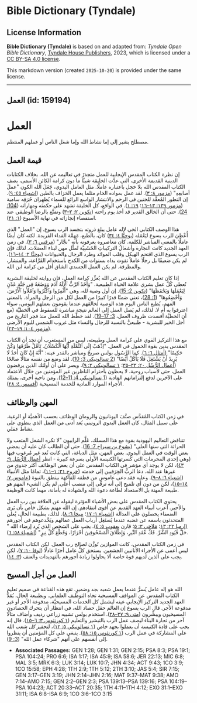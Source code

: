 # Bible Dictionary (Tyndale)

## License Information

**Bible Dictionary (Tyndale)** is based on and adapted from: _Tyndale Open Bible Dictionary_, [Tyndale House Publishers](https://tyndaleopenresources.com/), 2023, which is licensed under a [CC BY-SA 4.0 license](https://creativecommons.org/licenses/by-sa/4.0/legalcode.en).

This markdown version (created `2025-10-20`) is provided under the same license.



--------------------------------

## العمل (id: 159194)

العمل
=====

مصطلح يشير إلى إما نشاط الله وإما شغل الناس أو عملهم المنتظم.

قيمة العمل
----------

إن نظرة الكتاب المقدس الإيجابية للعمل متجذرٌ في تعاليمه عن الله. بخلاف الكتابات الدينية القديمة الأخرى، التي عدَّت الخليقة شيئًا ما دون كرامة الكائن الأسمى، يصف الكتاب المقدس الله بلا خجل باعتباره عاملًا. مثل العامل اليدوي، جَعَلَ الله الكون "عملَ أصابعِهِ" ([مزمور ٨: ٣](https://ref.ly/Ps8:3)). لقد عمل بمواده الخام مثلما يعمل الخزاف بالطين ([إشعياء ٤٥: ٩](https://ref.ly/Isa45:9)). إن التطور المُعقَّد للجنين في الرحم والانتشار الواسع الرائع للسماء يُظهِران حُرَفِه سامية ([مزمور ١٣٩: ١٣–١٦](https://ref.ly/Ps139:13-Ps139:16)؛ [١٩: ١](https://ref.ly/Ps19:1)). في الواقع، كل الخليقة تشهد على حكمته ومهاراته ([104: 24](https://ref.ly/Ps104:24)). حتى أن الخالق القدير قد أخذ يوم راحته ([تكوين ٢: ٢–٣](https://ref.ly/Gen2:2-Gen2:3)) وتمتَّع بالرضا الوظيفي عند استقصاء إنجازاته في نهاية الأسبوع ([١: ٣١](https://ref.ly/Gen1:31)).

هذا الوصف الكتابي الحي لإله عامل يبلغ ذروته بتجسد الرب يسوع. إن "العمل" الذي أُعْطِيَ للرب يسوع ليَعْمَله ([يوحنَّا ٤: ٣٤](https://ref.ly/John4:34)) كان، بالطبع، مَهِمَّة الفداء الفريدة. لكنه كان أيضًا عاملًا بالمعنى المباشر للكلمة. كان معاصروه يعرفونه بأنه "نجَّار" ([مرقس ٦: ٣](https://ref.ly/Mark6:3)). في زمن العهد الجديد كانت النجارة وأشغالُ التركيباتِ الخَشَبِيَّة تُمثِّل مهن لبناء العضلات. لذلك فإن الرب يسوع الذي اقتحم الهيكل وقلب الموائد وطرد الرجال والحيوانات ([يوحنَّا ٢: ١٤–١٦](https://ref.ly/John2:14-John2:16))، لم يكن ضعيفًا بل رجلًا عاملاً تقوت يداه بسنوات من الكدح باستخدام الفَرَّاعة، والمنشار، والمطرقة. لم يكن العمل الجسدي الشاق أقل من كرامة ابن الله.

إذا كان تعليم الكتاب المقدس عن الله يُعزِّز كرامة العمل، فإن روايته لخليقة البشرية تُعطى كُلَّ عمل بشري علامة الحياة الطبيعية. "وَأَخَذَ ٱلرَّبُّ ٱلْإِلَهُ آدَمَ وَوَضَعَهُ فِي جَنَّةِ عَدْنٍ لِيَعْمَلَهَا وَيَحْفَظَهَا" ([تكوين 2: 15](https://ref.ly/Gen2:15)). إن أول وصية لله، وهي "أَثْمِرُوا وَٱكْثُرُوا وَٱمْلَأُوا ٱلْأَرْضَ، وَأَخْضِعُوهَا" ([1: 28](https://ref.ly/Gen1:28))، تعني ضمنًا قدرًا كبيرًا من العمل لكل من الرجل والمرأة. بالمعنى المهم، يُطيع الناس اليوم هذه الوصية لخالقهم عندما يقومون بعملهم اليومي، سواء اعترفوا به أم لا. لذلك، لم يَصل العمل إلى العالم نتيجة مباشرة للسقوط في الخطيَّة (مع أن الخطيَّة أفسدت ظروف العمل، [3: 17–19](https://ref.ly/Gen3:17-Gen3:19)). لقد خطَّط الله للعمل منذ فجر التاريخ من أجل الخير للبشرية \- طبيعيٌّ بالنسبة للرجال والنساء مثل غروب الشمس لليوم الأرضي ([مزمور ١٠٤: ١٩–٢٣](https://ref.ly/Ps104:19-Ps104:23)).

مع هذا التركيز القوي على كرامة العمل وطبيعته، ليس من المستغرب أن نجد أن الكتاب المقدس يدين بقوة الخمول في العمل. "اِذْهَبْ إِلَى ٱلنَّمْلَةِ أَيُّهَا ٱلْكَسْلَانُ. تَأَمَّلْ طُرُقَهَا وَكُنْ حَكِيمًا" ([أمثال ٦: ٦](https://ref.ly/Prov6:6)). كما الرَّسُول بولس صريحٌ ومباشر بالقدر عينه: "أَنَّهُ إِنْ كَانَ أَحَدٌ لَا يُرِيدُ أَنْ يَشْتَغِلَ فَلَا يَأْكُلْ أَيْضًا" ([2 تسالونيكي 3: 10](https://ref.ly/2Thess3:10)). لقد وضع من نفسه مثالًا صالحًا ([أعمال الرُّسُل ٢٠: ٣٣–٣٥](https://ref.ly/Acts20:33-Acts20:35)؛ [١ تسالونيكي ٢: ٩](https://ref.ly/1Thess2:9)). ويصر على أن أولئك الذين يرفضون العمل، حتى لأسباب روحية، لا يحظون باحترام الناظرين غير المؤمنين من خلال الاعتماد على الآخرين لدفع إلتزاماتهم المادية ([1 تسالونيكي 4: 11–12](https://ref.ly/1Thess4:11-1Thess4:12)). ومن ناحية أخرى، يمتلك الأُجراء الموارد المادية للخدمة المسيحية ([أفسس ٤: ٢٨](https://ref.ly/Eph4:28)).

المهن والوظائف
--------------

في زمن الكتاب المُقدَّس صنَّفَ اليونانيون والرومان الوظائف بحسب الأهميَّة أو الرغبة. على سبيل المثال، كان العمل اليدوي الروتيني يُعد أدنى من العمل الذي ينطوي على نشاط عقلي.

تتناقض التعاليم اليهودية بقوة مع هذا المسلك. عَلَّم الرابيون "لا تكره الشغل المتعب ولا الحراثة التي سنها العلي" ([يشوع بن سيراخ 7: 16](https://ref.ly/Sir7:15)). حتى أن الطالب كان عليه أن يمضي بعض الوقت في العمل اليدوي. بعض المهن، مثل الدباغة، التي كانت تُعد غير مُرغوب فيها (وهي إحدى المحرمات التي كُسرتها الكنيسة الأولى بسرعة كبيرة \- انظر [أعمال الرُّسُل ٩: ٤٣](https://ref.ly/Acts9:43))، لكن لا يوجد أي مؤشر في الكتاب المقدس على أن بعض الوظائف أكثر جدوى من غيرها عند الله. دعا الربُّ الحِرَفيين إلى خدمته ([خروج ٣١: ١–١١](https://ref.ly/Exod31:1-Exod31:11))، تمامًا مثل الأنبياء ([إشعياء ٦: ٨–٩](https://ref.ly/Isa6:8-Isa6:9)). وعليه فقد دعى عاموس من قطفه للفاكهة بينطق بالنبوة ([عاموس ٧: ١٤–١٥](https://ref.ly/Amos7:14-Amos7:15))، لكن من دون أي تلميح إلى أنه ترقَّى إلى منصب أعلى. لم يكن الشيء المهم هو طبيعة المهنة بل الاستعداد لطاعة دعوة الله والشهادة له بأمانة، مهما كانت الوظيفة.

يحتوي الكتاب المقدس على بعض الأشياء المؤثرة ليقوله عن العلاقة بين رب العمل والأجير. أعرب أنبياء العهد القديم عن أقوى انتقادهم. إن الله مهتم بشكل خاص بأن يَرى الضعفاء يحصلون على العدالة ([إشعياء ١: ١٧](https://ref.ly/Isa1:17)؛ [ميخا ٦: ٨](https://ref.ly/Mic6:8)). لذلك، بطبيعة الحال، يُعلن المتحدثون باسمه عن غضبه عندما يُستَغِل أرباب العمل عمالهم ويَخْدعوهم في أجورهم [(إرميا ٢٢: ١٣](https://ref.ly/Jer22:13)؛ [مَلاخي ٣: ٥](https://ref.ly/Mal3:5)؛ قارن [يعقوب ٥: ٤](https://ref.ly/Jas5:4)). يجب على الشخص الذي يُرِد إرضاء الله " حَلَّ قُيُودِ ٱلشَّرِّ. فَكَّ عُقَدِ ٱلنِّيرِ، وَإِطْلَاقَ ٱلْمَسْحُوقِينَ أَحْرَارًا، وَقَطْعَ كُلِّ نِيرٍ" ([إشعياء ٥٨: ٦](https://ref.ly/Isa58:6)).

في زمن الكتاب المقدس، كانت الموازين تُوزَّن لصالح رب العمل. لكن الكتاب المقدس ليس أعمى عن الأجراء الأنانيين الجشعين. يستحق كلُّ عامل أجرًا عادلًا ([لوقا ١٠: ٧](https://ref.ly/Luke10:7))، لكن يجب على الذين لديهم قوة خاصة ألا يحاولوا زيادة أجورهم بالتهديدات والعنف ([٣: ١٤](https://ref.ly/Luke3:14)).

العمل من أجل المسيح
-------------------

الله هو إله عامل يُسرُّ عندما يعمل شعبه بجد وضميرٍ. تقع هذه القناعة في صميم تعليم الكتاب المقدس عن المواقف المسيحية تجاه التوظيف العلماني. وبطبيعة الحال، يُمَدُّ العهد الجديد التركيز الإيجابي عينه ليشمل كل الخدمات المسيحيَّة، مدفوعة الأجر أو غير مدفوعة الأجر. قال الرب يسوع إن العالم حقل حصاد الله، في انتظار أن يتحرك الحصادون المسيحيون ويبشِّرون ([متى ٩: ٣٧–٣٨](https://ref.ly/Matt9:37-Matt9:38)). استخدم بولس تشبيه زراعي رديف وأضاف مثالًا آخر من تجارة البناء ليصف عمل الرب بالتبشير والتعليم ([١ كورنثوس ٣: ٦–١٥](https://ref.ly/1Cor3:6-1Cor3:15)). قال إنه يجب على قادة الكنيسة أن يعملوا بجهد خاص ([١ تسالونيكي ٥: ١٢](https://ref.ly/1Thess5:12))، لتحفيز *كل* شعب الله على المشاركة في عمل الرب ([١ كورنثوس ١٥: ٥٨](https://ref.ly/1Cor15:58)). ينبغي على كل المؤمنين أن ينظروا إلى أنفسهم على أنهم "شركاء عمل الله" ([3: 9](https://ref.ly/1Cor3:9)).

* **Associated Passages:** GEN 1:28; GEN 1:31; GEN 2:15; PSA 8:3; PSA 19:1; PSA 104:24; PRO 6:6; ISA 1:17; ISA 45:9; ISA 58:6; JER 22:13; MIC 6:8; MAL 3:5; MRK 6:3; LUK 3:14; LUK 10:7; JHN 4:34; ACT 9:43; 1CO 3:9; 1CO 15:58; EPH 4:28; 1TH 2:9; 1TH 5:12; 2TH 3:10; JAS 5:4; SIR 7:15; GEN 3:17–GEN 3:19; JHN 2:14–JHN 2:16; MAT 9:37–MAT 9:38; AMO 7:14–AMO 7:15; GEN 2:2–GEN 2:3; PSA 139:13–PSA 139:16; PSA 104:19–PSA 104:23; ACT 20:33–ACT 20:35; 1TH 4:11–1TH 4:12; EXO 31:1–EXO 31:11; ISA 6:8–ISA 6:9; 1CO 3:6–1CO 3:15


